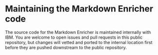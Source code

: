 <!--
# Copyright 2022, 2024 IBM Inc. All rights reserved
# SPDX-License-Identifier: Apache2.0
# Last updated: 2024-05-01
-->


# Maintaining the Markdown Enricher code


The source code for the Markdown Enricher is maintained internally with IBM. You are welcome to open issues and pull requests in this public repository, but changes will vetted and ported to the internal location first before they are pushed downstream to the public repository.



